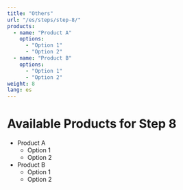 ```yaml
---
title: "Others"
url: "/es/steps/step-8/"
products:
  - name: "Product A"
    options:
      - "Option 1"
      - "Option 2"
  - name: "Product B"
    options:
      - "Option 1"
      - "Option 2"
weight: 8
lang: es
---
```


# Available Products for Step 8

- Product A
  - Option 1
  - Option 2
- Product B
  - Option 1
  - Option 2
